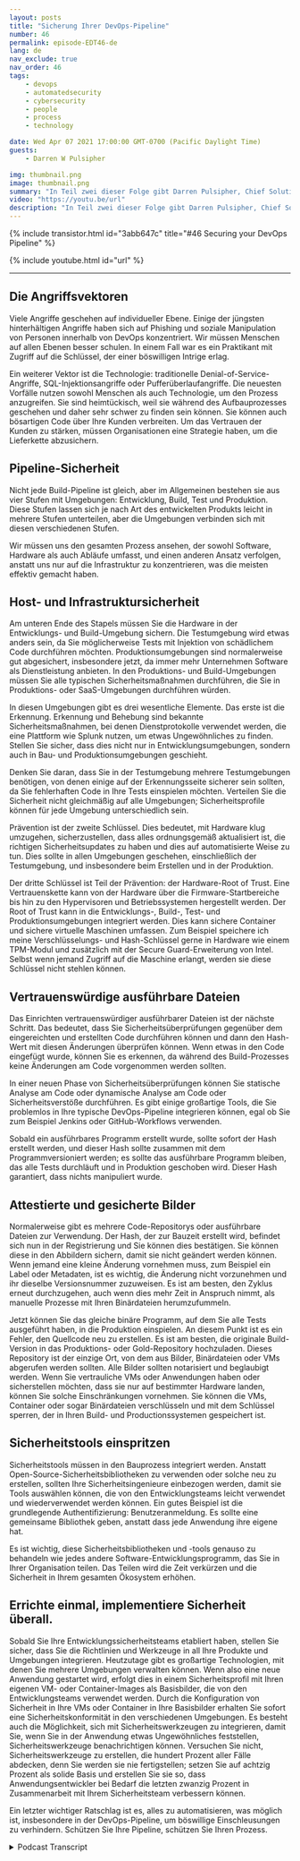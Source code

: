 ```yaml
---
layout: posts
title: "Sicherung Ihrer DevOps-Pipeline"
number: 46
permalink: episode-EDT46-de
lang: de
nav_exclude: true
nav_order: 46
tags:
    - devops
    - automatedsecurity
    - cybersecurity
    - people
    - process
    - technology

date: Wed Apr 07 2021 17:00:00 GMT-0700 (Pacific Daylight Time)
guests:
    - Darren W Pulsipher

img: thumbnail.png
image: thumbnail.png
summary: "In Teil zwei dieser Folge gibt Darren Pulsipher, Chief Solution Architect bei Intel, praktische Tipps zum Sichern jeder Phase der DevOps-Pipeline, einschließlich dem Schutz von Hardware- und Software-Stacks mit Hardware-Root-of-Trust, Sicherheitsscans, authentifizierten und verschlüsselten Containern/VMs und mehr."
video: "https://youtu.be/url"
description: "In Teil zwei dieser Folge gibt Darren Pulsipher, Chief Solution Architect bei Intel, praktische Tipps zum Sichern jeder Phase der DevOps-Pipeline, einschließlich dem Schutz von Hardware- und Software-Stacks mit Hardware-Root-of-Trust, Sicherheitsscans, authentifizierten und verschlüsselten Containern/VMs und mehr."
---
```


<div>
{% include transistor.html id="3abb647c" title="#46 Securing your DevOps Pipeline" %}

{% include youtube.html id="url" %}
</div>

---

## Die Angriffsvektoren

Viele Angriffe geschehen auf individueller Ebene. Einige der jüngsten hinterhältigen Angriffe haben sich auf Phishing und soziale Manipulation von Personen innerhalb von DevOps konzentriert. Wir müssen Menschen auf allen Ebenen besser schulen. In einem Fall war es ein Praktikant mit Zugriff auf die Schlüssel, der einer böswilligen Intrige erlag.

Ein weiterer Vektor ist die Technologie: traditionelle Denial-of-Service-Angriffe, SQL-Injektionsangriffe oder Pufferüberlaufangriffe. Die neuesten Vorfälle nutzen sowohl Menschen als auch Technologie, um den Prozess anzugreifen. Sie sind heimtückisch, weil sie während des Aufbauprozesses geschehen und daher sehr schwer zu finden sein können. Sie können auch bösartigen Code über Ihre Kunden verbreiten. Um das Vertrauen der Kunden zu stärken, müssen Organisationen eine Strategie haben, um die Lieferkette abzusichern.

## Pipeline-Sicherheit

Nicht jede Build-Pipeline ist gleich, aber im Allgemeinen bestehen sie aus vier Stufen mit Umgebungen: Entwicklung, Build, Test und Produktion. Diese Stufen lassen sich je nach Art des entwickelten Produkts leicht in mehrere Stufen unterteilen, aber die Umgebungen verbinden sich mit diesen verschiedenen Stufen.

Wir müssen uns den gesamten Prozess ansehen, der sowohl Software, Hardware als auch Abläufe umfasst, und einen anderen Ansatz verfolgen, anstatt uns nur auf die Infrastruktur zu konzentrieren, was die meisten effektiv gemacht haben.

## Host- und Infrastruktursicherheit

Am unteren Ende des Stapels müssen Sie die Hardware in der Entwicklungs- und Build-Umgebung sichern. Die Testumgebung wird etwas anders sein, da Sie möglicherweise Tests mit Injektion von schädlichem Code durchführen möchten. Produktionsumgebungen sind normalerweise gut abgesichert, insbesondere jetzt, da immer mehr Unternehmen Software als Dienstleistung anbieten. In den Produktions- und Build-Umgebungen müssen Sie alle typischen Sicherheitsmaßnahmen durchführen, die Sie in Produktions- oder SaaS-Umgebungen durchführen würden.

In diesen Umgebungen gibt es drei wesentliche Elemente. Das erste ist die Erkennung. Erkennung und Behebung sind bekannte Sicherheitsmaßnahmen, bei denen Dienstprotokolle verwendet werden, die eine Plattform wie Splunk nutzen, um etwas Ungewöhnliches zu finden. Stellen Sie sicher, dass dies nicht nur in Entwicklungsumgebungen, sondern auch in Bau- und Produktionsumgebungen geschieht.

Denken Sie daran, dass Sie in der Testumgebung mehrere Testumgebungen benötigen, von denen einige auf der Erkennungsseite sicherer sein sollten, da Sie fehlerhaften Code in Ihre Tests einspielen möchten. Verteilen Sie die Sicherheit nicht gleichmäßig auf alle Umgebungen; Sicherheitsprofile können für jede Umgebung unterschiedlich sein.

Prävention ist der zweite Schlüssel. Dies bedeutet, mit Hardware klug umzugehen, sicherzustellen, dass alles ordnungsgemäß aktualisiert ist, die richtigen Sicherheitsupdates zu haben und dies auf automatisierte Weise zu tun. Dies sollte in allen Umgebungen geschehen, einschließlich der Testumgebung, und insbesondere beim Erstellen und in der Produktion.

Der dritte Schlüssel ist Teil der Prävention: der Hardware-Root of Trust. Eine Vertrauenskette kann von der Hardware über die Firmware-Startbereiche bis hin zu den Hypervisoren und Betriebssystemen hergestellt werden. Der Root of Trust kann in die Entwicklungs-, Build-, Test- und Produktionsumgebungen integriert werden. Dies kann sichere Container und sichere virtuelle Maschinen umfassen. Zum Beispiel speichere ich meine Verschlüsselungs- und Hash-Schlüssel gerne in Hardware wie einem TPM-Modul und zusätzlich mit der Secure Guard-Erweiterung von Intel. Selbst wenn jemand Zugriff auf die Maschine erlangt, werden sie diese Schlüssel nicht stehlen können.

## Vertrauenswürdige ausführbare Dateien

Das Einrichten vertrauenswürdiger ausführbarer Dateien ist der nächste Schritt. Das bedeutet, dass Sie Sicherheitsüberprüfungen gegenüber dem eingereichten und erstellten Code durchführen können und dann den Hash-Wert mit diesen Änderungen überprüfen können. Wenn etwas in den Code eingefügt wurde, können Sie es erkennen, da während des Build-Prozesses keine Änderungen am Code vorgenommen werden sollten.

In einer neuen Phase von Sicherheitsüberprüfungen können Sie statische Analyse am Code oder dynamische Analyse am Code oder Sicherheitsverstöße durchführen. Es gibt einige großartige Tools, die Sie problemlos in Ihre typische DevOps-Pipeline integrieren können, egal ob Sie zum Beispiel Jenkins oder GitHub-Workflows verwenden.

Sobald ein ausführbares Programm erstellt wurde, sollte sofort der Hash erstellt werden, und dieser Hash sollte zusammen mit dem Programmversioniert werden; es sollte das ausführbare Programm bleiben, das alle Tests durchläuft und in Produktion geschoben wird. Dieser Hash garantiert, dass nichts manipuliert wurde.

## Attestierte und gesicherte Bilder

Normalerweise gibt es mehrere Code-Repositorys oder ausführbare Dateien zur Verwendung. Der Hash, der zur Bauzeit erstellt wird, befindet sich nun in der Registrierung und Sie können dies bestätigen. Sie können diese in den Abbildern sichern, damit sie nicht geändert werden können. Wenn jemand eine kleine Änderung vornehmen muss, zum Beispiel ein Label oder Metadaten, ist es wichtig, die Änderung nicht vorzunehmen und ihr dieselbe Versionsnummer zuzuweisen. Es ist am besten, den Zyklus erneut durchzugehen, auch wenn dies mehr Zeit in Anspruch nimmt, als manuelle Prozesse mit Ihren Binärdateien herumzufummeln.

Jetzt können Sie das gleiche binäre Programm, auf dem Sie alle Tests ausgeführt haben, in die Produktion einspielen. An diesem Punkt ist es ein Fehler, den Quellcode neu zu erstellen. Es ist am besten, die originale Build-Version in das Produktions- oder Gold-Repository hochzuladen. Dieses Repository ist der einzige Ort, von dem aus Bilder, Binärdateien oder VMs abgerufen werden sollten. Alle Bilder sollten notarisiert und beglaubigt werden. Wenn Sie vertrauliche VMs oder Anwendungen haben oder sicherstellen möchten, dass sie nur auf bestimmter Hardware landen, können Sie solche Einschränkungen vornehmen. Sie können die VMs, Container oder sogar Binärdateien verschlüsseln und mit dem Schlüssel sperren, der in Ihren Build- und Productionssystemen gespeichert ist.

## Sicherheitstools einspritzen

Sicherheitstools müssen in den Bauprozess integriert werden. Anstatt Open-Source-Sicherheitsbibliotheken zu verwenden oder solche neu zu erstellen, sollten Ihre Sicherheitsingenieure einbezogen werden, damit sie Tools auswählen können, die von den Entwicklungsteams leicht verwendet und wiederverwendet werden können. Ein gutes Beispiel ist die grundlegende Authentifizierung: Benutzeranmeldung. Es sollte eine gemeinsame Bibliothek geben, anstatt dass jede Anwendung ihre eigene hat.

Es ist wichtig, diese Sicherheitsbibliotheken und -tools genauso zu behandeln wie jedes andere Software-Entwicklungsprogramm, das Sie in Ihrer Organisation teilen. Das Teilen wird die Zeit verkürzen und die Sicherheit in Ihrem gesamten Ökosystem erhöhen.

## Errichte einmal, implementiere Sicherheit überall.

Sobald Sie Ihre Entwicklungssicherheitsteams etabliert haben, stellen Sie sicher, dass Sie die Richtlinien und Werkzeuge in all Ihre Produkte und Umgebungen integrieren. Heutzutage gibt es großartige Technologien, mit denen Sie mehrere Umgebungen verwalten können. Wenn also eine neue Anwendung gestartet wird, erfolgt dies in einem Sicherheitsprofil mit Ihren eigenen VM- oder Container-Images als Basisbilder, die von den Entwicklungsteams verwendet werden. Durch die Konfiguration von Sicherheit in Ihre VMs oder Container in Ihre Basisbilder erhalten Sie sofort eine Sicherheitskonformität in den verschiedenen Umgebungen. Es besteht auch die Möglichkeit, sich mit Sicherheitswerkzeugen zu integrieren, damit Sie, wenn Sie in der Anwendung etwas Ungewöhnliches feststellen, Sicherheitswerkzeuge benachrichtigen können. Versuchen Sie nicht, Sicherheitswerkzeuge zu erstellen, die hundert Prozent aller Fälle abdecken, denn Sie werden sie nie fertigstellen; setzen Sie auf achtzig Prozent als solide Basis und erstellen Sie sie so, dass Anwendungsentwickler bei Bedarf die letzten zwanzig Prozent in Zusammenarbeit mit Ihrem Sicherheitsteam verbessern können.

Ein letzter wichtiger Ratschlag ist es, alles zu automatisieren, was möglich ist, insbesondere in der DevOps-Pipeline, um böswillige Einschleusungen zu verhindern. Schützen Sie Ihre Pipeline, schützen Sie Ihren Prozess.



<details>
<summary> Podcast Transcript </summary>

<p></p>

</details>
